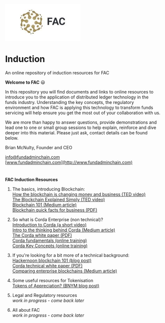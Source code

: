 ![FAC Logo](/images/logo.jpg) 
# Induction
An online repository of induction resources for FAC 

**Welcome to FAC**  :smiley:

In this repository you will find documents and links to online resources to introduce you to the application of distributed ledger technology in the funds industry. Understanding the key concepts, the regulatory environment and how FAC is applying this technology to transform funds servicing will help ensure you get the most out of your collaboration with us.

We are more than happy to answer questions, provide demonstrations and lead one to one or small group sessions to help explain, reinforce and dive deeper into this material. Please just ask, contact details can be found below.

Brian McNulty, Founder and CEO

info@fundadminchain.com  
[www.fundadminchain.com](http://www.fundadminchain.com)




# 
**FAC Induction Resources**

1. The basics, introducing Blockchain:  
[How the blockchain is changing money and business (TED video)](https://www.ted.com/talks/don_tapscott_how_the_blockchain_is_changing_money_and_business?utm_campaign=tedspread&utm_medium=referral&utm_source=tedcomshare)  
[The Blockchain Explained Simply (TED video)](https://www.youtube.com/watch?v=KP_hGPQVLpA)  
[Blockchain 101 (Medium article)](https://medium.com/coinmonks/blockchain-101-beginners-guide-to-understanding-the-technology-75a75f863ec2)  
[Blockchain quick facts for business (PDF)](https://github.com/FundAdminChain/induction/blob/master/Documents/Blockchain-quick-facts-for-business.pdf)  

2. So what is Corda Enterprise (non technical)?  
[Introduction to Corda (a short video)](https://vimeo.com/279232775)  
[Intro to the thinking behind Corda (Medium article)](https://medium.com/corda/markets-are-decentralised-and-the-software-that-runs-them-should-be-too-bb3bd0f79bb8)  
[The Corda white paper (PDF)](https://www.r3.com/wp-content/uploads/2019/06/corda-platform-whitepaper.pdf)  
[Corda fundamentals (online training)](https://training.corda.net/fundamentals/introduction/)  
[Corda Key Concepts (online training)](https://training.corda.net/key-concepts/introduction/)  

3. If you're looking for a bit more of a technical background:  
[Hackernoon blockchain 101 (blog post)](https://hackernoon.com/blockchain-101-only-if-you-know-nothing-b883902c59f7)  
[Corda technical white paper (PDF)](https://www.r3.com/wp-content/uploads/2019/08/corda-technical-whitepaper-August-29-2019.pdf)  
[Comparing enterprise blockchains (Medium article)](https://medium.com/swlh/choosing-an-enterprise-blockchain-an-exhaustive-guide-749ba7db382c)  

4. Some useful resources for Tokenisation  
[Tokens of Appreciation? (BNYM blog post)](https://www.bnymellon.com/us/en/insights/aerial-view-magazine/tokens-of-appreciation.html)  


5. Legal and Regulatory resources  
*work in progress - come back later*

6. All about FAC  
*work in progress - come back later*
